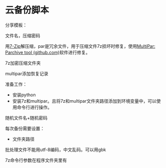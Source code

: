 # 云备份脚本

分享模板：

文件名，压缩密码

用[7-Zip](https://sparanoid.com/lab/7z/)解压缩，par是冗余文件，用于压缩文件7z损坏时修复，使用[MultiPar: Parchive tool (github.com)](https://github.com/Yutaka-Sawada/MultiPar)软件进行修复。



7z加密压缩文件夹

multipar添加恢复记录

准备工作：

- 安装python
- 安装7z和multipar。且将7z和multipar文件夹路径添加到环境变量中，可以使用命令行进行操作。

随机文件名+随机密码

每次备份需要设置：

- 文件夹路径

批处理文件不能用utf-8编码，中文乱码。可以用gbk

7z命令行参数在程序文件夹里有

